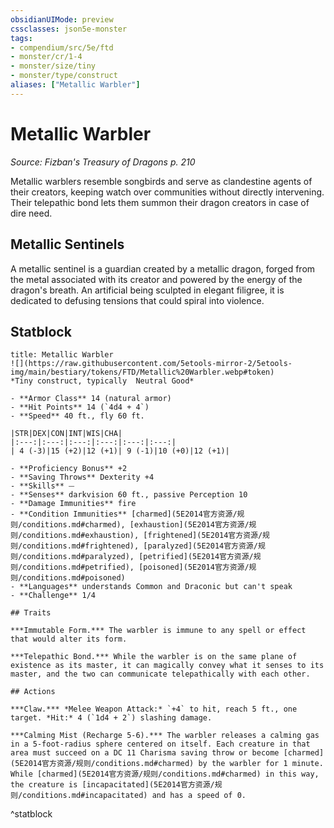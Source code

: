 ```yaml
---
obsidianUIMode: preview
cssclasses: json5e-monster
tags:
- compendium/src/5e/ftd
- monster/cr/1-4
- monster/size/tiny
- monster/type/construct
aliases: ["Metallic Warbler"]
---
```

# Metallic Warbler
*Source: Fizban's Treasury of Dragons p. 210*  

Metallic warblers resemble songbirds and serve as clandestine agents of their creators, keeping watch over communities without directly intervening. Their telepathic bond lets them summon their dragon creators in case of dire need.

## Metallic Sentinels

A metallic sentinel is a guardian created by a metallic dragon, forged from the metal associated with its creator and powered by the energy of the dragon's breath. An artificial being sculpted in elegant filigree, it is dedicated to defusing tensions that could spiral into violence.

## Statblock

```ad-statblock
title: Metallic Warbler
![](https://raw.githubusercontent.com/5etools-mirror-2/5etools-img/main/bestiary/tokens/FTD/Metallic%20Warbler.webp#token)
*Tiny construct, typically  Neutral Good*

- **Armor Class** 14 (natural armor)
- **Hit Points** 14 (`4d4 + 4`)
- **Speed** 40 ft., fly 60 ft.

|STR|DEX|CON|INT|WIS|CHA|
|:---:|:---:|:---:|:---:|:---:|:---:|
| 4 (-3)|15 (+2)|12 (+1)| 9 (-1)|10 (+0)|12 (+1)|

- **Proficiency Bonus** +2
- **Saving Throws** Dexterity +4
- **Skills** ⏤
- **Senses** darkvision 60 ft., passive Perception 10
- **Damage Immunities** fire
- **Condition Immunities** [charmed](5E2014官方资源/规则/conditions.md#charmed), [exhaustion](5E2014官方资源/规则/conditions.md#exhaustion), [frightened](5E2014官方资源/规则/conditions.md#frightened), [paralyzed](5E2014官方资源/规则/conditions.md#paralyzed), [petrified](5E2014官方资源/规则/conditions.md#petrified), [poisoned](5E2014官方资源/规则/conditions.md#poisoned)
- **Languages** understands Common and Draconic but can't speak
- **Challenge** 1/4

## Traits

***Immutable Form.*** The warbler is immune to any spell or effect that would alter its form.

***Telepathic Bond.*** While the warbler is on the same plane of existence as its master, it can magically convey what it senses to its master, and the two can communicate telepathically with each other.

## Actions

***Claw.*** *Melee Weapon Attack:* `+4` to hit, reach 5 ft., one target. *Hit:* 4 (`1d4 + 2`) slashing damage.

***Calming Mist (Recharge 5-6).*** The warbler releases a calming gas in a 5-foot-radius sphere centered on itself. Each creature in that area must succeed on a DC 11 Charisma saving throw or become [charmed](5E2014官方资源/规则/conditions.md#charmed) by the warbler for 1 minute. While [charmed](5E2014官方资源/规则/conditions.md#charmed) in this way, the creature is [incapacitated](5E2014官方资源/规则/conditions.md#incapacitated) and has a speed of 0.
```
^statblock